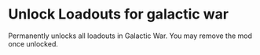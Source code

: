 # Unlock Loadouts for galactic war

Permanently unlocks all loadouts in Galactic War. You may remove the mod once unlocked.
